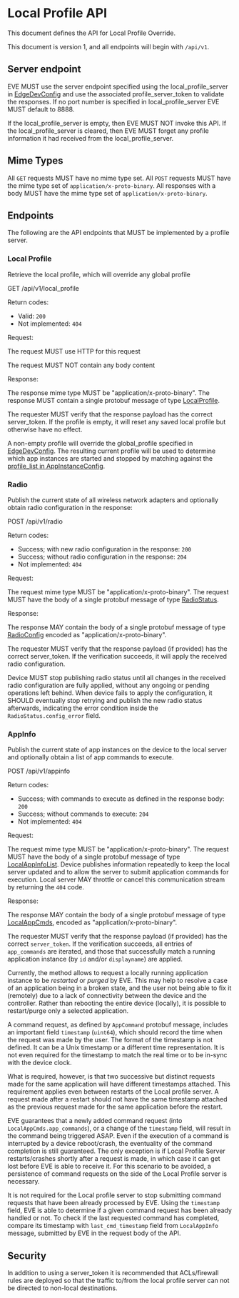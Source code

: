 # Local Profile API

This document defines the API for Local Profile Override.

This document is version 1, and all endpoints will begin with `/api/v1`.

## Server endpoint

EVE MUST use the server endpoint specified using the local_profile_server in [EdgeDevConfig](./proto/config/devconfig.proto) and use the associated profile_server_token to validate the responses. If no port number is specified in local_profile_server EVE MUST default to 8888.

If the local_profile_server is empty, then EVE MUST NOT invoke this API.
If the local_profile_server is cleared, then EVE MUST forget any profile information it had received from the local_profile_server.

## Mime Types

All `GET` requests MUST have no mime type set.
All `POST` requests MUST have the mime type set of `application/x-proto-binary`.
All responses with a body MUST have the mime type set of `application/x-proto-binary`.

## Endpoints

The following are the API endpoints that MUST be implemented by a profile server.

### Local Profile

Retrieve the local profile, which will override any global profile

   GET /api/v1/local_profile

Return codes:

* Valid: `200`
* Not implemented: `404`

Request:

The request MUST use HTTP for this request

The request MUST NOT contain any body content

Response:

The response mime type MUST be "application/x-proto-binary". The response MUST contain a single protobuf message of type [LocalProfile](./proto/profile/local_profile.proto).

The requester MUST verify that the response payload has the correct server_token.
If the profile is empty, it will reset any saved local profile but otherwise have no effect.

A non-empty profile will override the global_profile specified in
[EdgeDevConfig](./proto/config/devconfig.proto). The resulting current
profile will be used to determine which app instances are started and
stopped by matching against the [profile_list in AppInstanceConfig](./proto/config/appconfig.proto).

### Radio

Publish the current state of all wireless network adapters and optionally obtain radio configuration in the response:

   POST /api/v1/radio

Return codes:

* Success; with new radio configuration in the response: `200`
* Success; without radio configuration in the response: `204`
* Not implemented: `404`

Request:

The request mime type MUST be "application/x-proto-binary".
The request MUST have the body of a single protobuf message of type [RadioStatus](./proto/profile/local_profile.proto).

Response:

The response MAY contain the body of a single protobuf message of type [RadioConfig](./proto/profile/local_profile.proto)
encoded as "application/x-proto-binary".

The requester MUST verify that the response payload (if provided) has the correct server_token.
If the verification succeeds, it will apply the received radio configuration.

Device MUST stop publishing radio status until all changes in the received radio configuration are fully applied,
without any ongoing or pending operations left behind.
When device fails to apply the configuration, it SHOULD eventually stop retrying and publish the new radio status afterwards,
indicating the error condition inside the `RadioStatus.config_error` field.

### AppInfo

Publish the current state of app instances on the device to the local server and optionally obtain
a list of app commands to execute.

POST /api/v1/appinfo

Return codes:

* Success; with commands to execute as defined in the response body: `200`
* Success; without commands to execute: `204`
* Not implemented: `404`

Request:

The request mime type MUST be "application/x-proto-binary".
The request MUST have the body of a single protobuf message of type [LocalAppInfoList](./proto/profile/local_profile.proto).
Device publishes information repeatedly to keep the local server updated and to allow the server
to submit application commands for execution.
Local server MAY throttle or cancel this communication stream by returning the `404` code.

Response:

The response MAY contain the body of a single protobuf message of type [LocalAppCmds](./proto/profile/local_profile.proto),
encoded as "application/x-proto-binary".

The requester MUST verify that the response payload (if provided) has the correct `server_token`.
If the verification succeeds, all entries of `app_commands` are iterated, and those
that successfully match a running application instance (by `id` and/or `displayname`)
are applied.

Currently, the method allows to request a locally running application instance
to be *restarted* or *purged* by EVE. This may help to resolve a case of an application
being in a broken state, and the user not being able to fix it (remotely) due to a lack
of connectivity between the device and the controller. Rather than rebooting the entire
device (locally), it is possible to restart/purge only a selected application.

A command request, as defined by `AppCommand` protobuf message, includes an important
field `timestamp` (`uint64`), which should record the time when the request was made
by the user. The format of the timestamp is not defined. It can be a Unix timestamp
or a different time representation. It is not even required for the timestamp to match
the real time or to be in-sync with the device clock.

What is required, however, is that two successive but distinct requests made for the same
application will have different timestamps attached.
This requirement applies even between restarts of the Local profile server. A request made
after a restart should not have the same timestamp attached as the previous request made
for the same application before the restart.

EVE guarantees that a newly added command request (into `LocalAppCmds.app_commands`),
or a change of the `timestamp` field, will result in the command being triggered ASAP.
Even if the execution of a command is interrupted by a device reboot/crash, the eventuality
of the command completion is still guaranteed. The only exception is if Local Profile Server
restarts/crashes shortly after a request is made, in which case it can get lost before
EVE is able to receive it. For this scenario to be avoided, a persistence of command requests
on the side of the Local Profile server is necessary.

It is not required for the Local profile server to stop submitting command requests
that have been already processed by EVE. Using the `timestamp` field, EVE is able to determine
if a given command request has been already handled or not.
To check if the last requested command has completed, compare its timestamp with
`last_cmd_timestamp` field from `LocalAppInfo` message, submitted by EVE in the request
body of the API.

## Security

In addition to using a server_token it is recommended that ACLs/firewall rules are deployed so that the traffic
to/from the local profile server can not be directed to non-local destinations.
